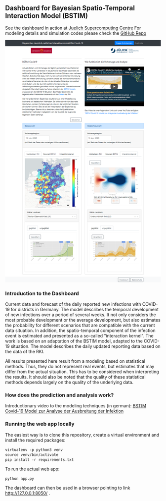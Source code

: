 ## Dashboard for Bayesian Spatio-Temporal Interaction Model (BSTIM)

See the dashboard in action at [Juelich Supercomputing Centre](https://covid19-bayesian.fz-juelich.de)
For modeling details and simulation codes please check the [GitHub Repo](https://github.com/neuroinfo-os/BSTIM-Covid19)

![Dashboard screenshot](img/covid19bstim-screenshot.png)


### Introduction to the Dashboard

Current data and forecast of the daily reported new infections with COVID-19 for districts in Germany. The model describes the temporal development of new infections over a period of several weeks. It not only considers the most probable development or the average development, but also estimates the probability for different scenarios that are compatible with the current data situation. In addition, the spatio-temporal component of the infection event is estimated and presented as a so-called "interaction kernel". The work is based on an adaptation of the BSTIM model, adapted to the COVID-19 situation. The model describes the daily updated reporting data based on the data of the RKI.

All results presented here result from a modeling based on statistical methods. Thus, they do not represent real events, but estimates that may differ from the actual situation. This has to be considered when interpreting the results. It should also be noted that the quality of these statistical methods depends largely on the quality of the underlying data.

### How does the prediction and analysis work?

Introductionary video to the modeling techniques (in german):
[BSTIM Covid-19 Model zur Analyse der Ausbreitung der Infektion](https://youtu.be/0jvH3nkjR9I)

### Running the web app locally

The easiest way is to clone this repository, create a virtual environment and install the required packages:

```
virtualenv -p python3 venv
source venv/bin/activate
pip install -r requirements.txt
```

To run the actual web app:

```
python app.py
```

The dashboard can then be used in a browser pointing to link http://127.0.0.1:8050/ .
